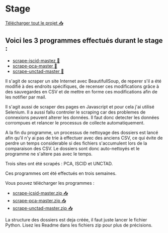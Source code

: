 # Stage
[Télécharger tout le projet :inbox_tray:](https://github.com/pzim-devdata/DATA-developer/releases/download/V1.0.0/work-experiencer.zip)
## Voici les 3 programmes effectués durant le stage :

- [scrape-iscid-mastez :blue_book:](https://github.com/pzim-devdata/DATA-developer/tree/master/work%20experience/scrape-icsid-master)
- [scrape-pca-master :blue_book:](https://github.com/pzim-devdata/DATA-developer/tree/master/work%20experience/scrape-pca-master)
- [scrape-unctad-master :blue_book:](https://github.com/pzim-devdata/DATA-developer/tree/master/work%20experience/scrape-unctad-master)


Il s'agit de scraper un site Internet avec BeautifullSoup, de reperer s'il a été modifié à des endroits spécifiques, de recenser ces modifications grâce à des sauvegardes en CSV et de mettre en forme ces modifications afin de les notifier par mail.

Il s'agit aussi de scraper des pages en Javascript et pour cela j'ai utilisé Selenium. Il a aussi fallu controler le scraping car des problemes de connexions peuvent alterer les données. Il faut donc detecter les données corrompues et relancer le processus de collecte automatiquement. 

A la fin du programme, un processus de nettoyage des dossiers est lancé afin qu'il n'y ai pas de trie à effectuer avec des anciens CSV, ce qui évite de perdre un temps considerable si des fichiers s'accumulent lors de la comparaison des CSV. Le dossiers sont donc auto-nettoyés et le programme ne s'altere pas avec le temps.

Trois sites ont été scrapés : PCA, ISCID et UNCTAD. 

Ces programmes ont été effectués en trois semaines.

Vous pouvez télécharger les programmes :
- [scrape-icsid-master.zip :inbox_tray:](https://github.com/pzim-devdata/DATA-developer/releases/download/V1.0.0/scrape-icsid-master.zip)
- [scrape-pca-master.zip :inbox_tray:](https://github.com/pzim-devdata/DATA-developer/releases/download/V1.0.0/scrape-pca-master.zip)
- [scrape-unctad-master.zip :inbox_tray:](https://github.com/pzim-devdata/DATA-developer/releases/download/V1.0.0/scrape-unctad-master.zip)

La structure des dossiers est deja créée, il faut juste lancer le fichier Python. Lisez les Readme dans les fichiers zip pour plus de précisions.
